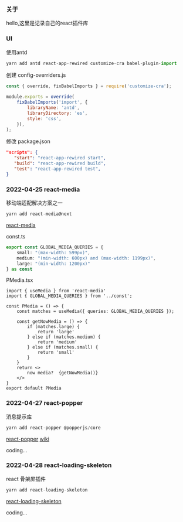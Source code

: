 ### 关于
hello,这里是记录自己的react插件库

### UI

使用antd

```ts
yarn add antd react-app-rewired customize-cra babel-plugin-import
```

创建 config-overriders.js
```js
const { override, fixBabelImports } = require('customize-cra');

module.exports = override(
    fixBabelImports('import', {
        libraryName: 'antd',
        libraryDirectory: 'es',
        style: 'css',
    }),
);
```

修改 package.json
```json
"scripts": {
   "start": "react-app-rewired start",
   "build": "react-app-rewired build",
   "test": "react-app-rewired test",
}
```


### 2022-04-25  react-media

移动端适配解决方案之一

```ts
yarn add react-media@next
```

[react-media](https://github.com/ReactTraining/react-media)

const.ts
```ts
export const GLOBAL_MEDIA_QUERIES = {
    small: "(max-width: 599px)",
    medium: "(min-width: 600px) and (max-width: 1199px)",
    large: "(min-width: 1200px)"
} as const
```

PMedia.tsx
```tsx
import { useMedia } from 'react-media'
import { GLOBAL_MEDIA_QUERIES } from '../const';

const PMedia = () => {
    const matches = useMedia({ queries: GLOBAL_MEDIA_QUERIES });

    const getNowMedia = () => {
        if (matches.large) {
            return 'large'
        } else if (matches.medium) {
            return 'medium'
        } else if (matches.small) {
            return 'small'
        }
    }
    return <>
        now media?  {getNowMedia()}
    </>
}
export default PMedia
```

### 2022-04-27  react-popper

消息提示库

```ts
yarn add react-popper @popperjs/core
```

[react-popper](https://popper.js.org/react-popper/v2/)
[wiki](https://popper.js.org/docs/v2/modifiers/compute-styles/)

coding... 


### 2022-04-28  react-loading-skeleton

react 骨架屏插件

```ts
yarn add react-loading-skeleton
```

[react-loading-skeleton](https://github.com/dvtng/react-loading-skeleton)

coding...
